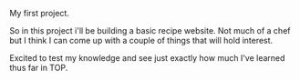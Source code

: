 My first project. 

So in this project i'll be building a basic recipe website. Not much of a chef but I think I can come up with a couple of things that will hold interest. 

Excited to test my knowledge and see just exactly how much I've learned thus far in TOP.